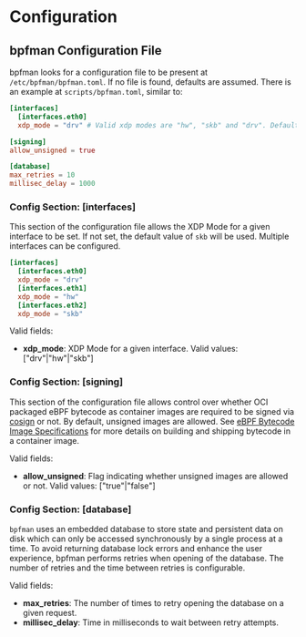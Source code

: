 # Configuration

## bpfman Configuration File

bpfman looks for a configuration file to be present at `/etc/bpfman/bpfman.toml`.
If no file is found, defaults are assumed.
There is an example at `scripts/bpfman.toml`, similar to:

```toml
[interfaces]
  [interfaces.eth0]
  xdp_mode = "drv" # Valid xdp modes are "hw", "skb" and "drv". Default: "drv", but will fall back to "skb" on failure.

[signing]
allow_unsigned = true

[database]
max_retries = 10
millisec_delay = 1000
```

### Config Section: [interfaces]

This section of the configuration file allows the XDP Mode for a given interface to be set.
If not set, the default value of `skb` will be used.
Multiple interfaces can be configured.

```toml
[interfaces]
  [interfaces.eth0]
  xdp_mode = "drv"
  [interfaces.eth1]
  xdp_mode = "hw"
  [interfaces.eth2]
  xdp_mode = "skb"
```

Valid fields:

- **xdp_mode**: XDP Mode for a given interface. Valid values: ["drv"|"hw"|"skb"]

### Config Section: [signing]

This section of the configuration file allows control over whether OCI packaged eBPF
bytecode as container images are required to be signed via
[cosign](https://docs.sigstore.dev/signing/overview/) or not.
By default, unsigned images are allowed.
See [eBPF Bytecode Image Specifications](./shipping-bytecode.md) for more details on
building and shipping bytecode in a container image.

Valid fields:

- **allow_unsigned**: Flag indicating whether unsigned images are allowed or not.
  Valid values: ["true"|"false"]

### Config Section: [database]

`bpfman` uses an embedded database to store state and persistent data on disk which
can only be accessed synchronously by a single process at a time.
To avoid returning database lock errors and enhance the user experience, bpfman performs
retries when opening of the database.
The number of retries and the time between retries is configurable.

Valid fields:

- **max_retries**: The number of times to retry opening the database on a given request.
- **millisec_delay**: Time in milliseconds to wait between retry attempts.
